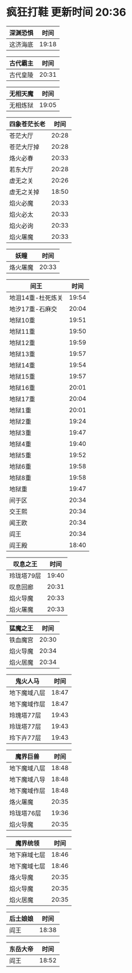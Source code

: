 # 疯狂打鞋 更新时间 20:36

| 深渊恐惧   | 时间    |
|--------|-------|
| 这济海底 | 19:18 |

| 古代霸主   | 时间    |
|--------|-------|
| 古代皇陵 | 20:31 |

| 无相天魔   | 时间    |
|--------|-------|
| 无相炼狱 | 19:05 |

| 四象苍茫长老   | 时间    |
|--------|-------|
| 苍茫大厅 | 20:28 |
| 苍茫大厅掉 | 20:28 |
| 烙火必春 | 20:33 |
| 若东大厅 | 20:28 |
| 虚无之关 | 20:26 |
| 虚无之关掉 | 18:50 |
| 焰火必魔 | 20:33 |
| 焰火必太 | 20:33 |
| 焰火必询 | 20:33 |
| 焰火屠魔 | 20:33 |

| 妖瞳   | 时间    |
|--------|-------|
| 烙火屠魔 | 20:33 |

| 间王   | 时间    |
|--------|-------|
| 地泪14重-杜死炼关 | 19:54 |
| 地汐17重-石麻交 | 20:04 |
| 地狱10重 | 19:51 |
| 地狱11重 | 19:50 |
| 地狱12重 | 19:59 |
| 地狱13重 | 19:57 |
| 地狱14重 | 19:54 |
| 地狱15重 | 19:57 |
| 地狱16重 | 20:01 |
| 地狱17重 | 20:04 |
| 地狱1重 | 20:01 |
| 地狱2重 | 19:24 |
| 地狱3重 | 19:47 |
| 地狱4重 | 19:40 |
| 地狱5重 | 19:52 |
| 地狱6重 | 19:58 |
| 地狱8重 | 19:58 |
| 地狱重 | 19:47 |
| 间于区 | 20:34 |
| 交王熙 | 20:34 |
| 闻王欧 | 20:34 |
| 阎王 | 20:34 |
| 阎王殿 | 18:40 |

| 叹息之王   | 时间    |
|--------|-------|
| 玲珑塔79层 | 19:40 |
| 叹息回廊 | 20:31 |
| 焰火导魔 | 20:33 |
| 焰火屠魔 | 20:33 |

| 猛魔之王   | 时间    |
|--------|-------|
| 铁血魔宫 | 20:30 |
| 焰火导魔 | 20:34 |
| 焰火居魔 | 20:34 |

| 鬼火人马   | 时间    |
|--------|-------|
| 地下魔域八层 | 18:47 |
| 地下魔域作层 | 18:47 |
| 玲瑰塔77层 | 19:43 |
| 玲珑塔77层 | 19:43 |
| 玲下卉77层 | 19:43 |

| 魔界巨兽   | 时间    |
|--------|-------|
| 地下魔域八层 | 18:48 |
| 地下魔域八导 | 18:48 |
| 地下魔域作层 | 18:48 |
| 烙火屠魔 | 20:35 |
| 玲珑塔76层 | 19:36 |
| 焰火导魔 | 20:35 |

| 魔界统领   | 时间    |
|--------|-------|
| 地下麻域七层 | 18:46 |
| 地下魔域七层 | 18:46 |
| 烙火导魔 | 20:35 |
| 焰火导魔 | 20:35 |
| 焰火居魔 | 20:35 |

| 后土娘娘   | 时间    |
|--------|-------|
| 阎王 | 18:38 |

| 东岳大帝   | 时间    |
|--------|-------|
| 阎王 | 18:52 |